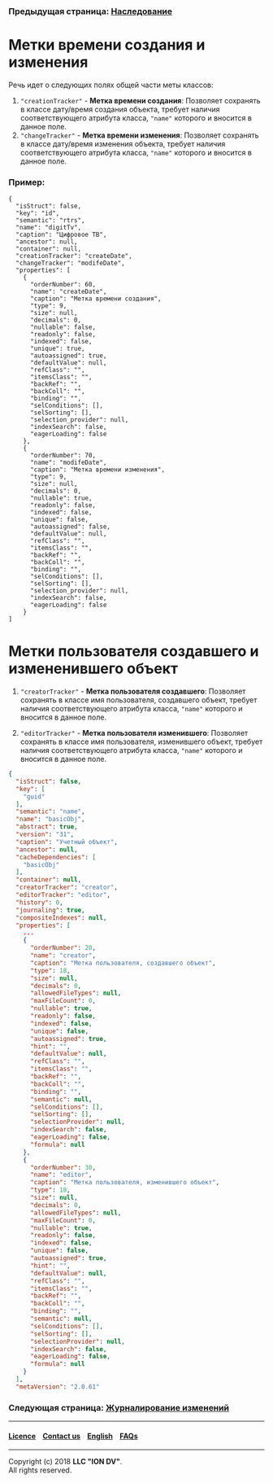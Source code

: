 ### Предыдущая страница: [Наследование](/docs/ru/2_system_description/metadata_structure/meta_class/ancestor.md)
# Метки времени создания и изменения

Речь идет о следующих полях общей части меты классов:

1. `"creationTracker"` - **Метка времени создания**:  Позволяет сохранять в классе дату/время создания объекта, требует наличия соответствующего атрибута класса, `"name"` которого и вносится в данное поле.
2. `"changeTracker"` - **Метка времени изменения**: Позволяет сохранять в классе дату/время изменения объекта, требует наличия соответствующего атрибута класса, `"name"` которого и вносится в данное поле.

### Пример:
```
{
  "isStruct": false,
  "key": "id",
  "semantic": "rtrs",
  "name": "digitTv",
  "caption": "Цифровое ТВ",
  "ancestor": null,
  "container": null,
  "creationTracker": "createDate",
  "changeTracker": "modifeDate",
  "properties": [
    {
      "orderNumber": 60,
      "name": "createDate",
      "caption": "Метка времени создания",
      "type": 9,
      "size": null,
      "decimals": 0,
      "nullable": false,
      "readonly": false,
      "indexed": false,
      "unique": true,
      "autoassigned": true,
      "defaultValue": null,
      "refClass": "",
      "itemsClass": "",
      "backRef": "",
      "backColl": "",
      "binding": "",
      "selConditions": [],
      "selSorting": [],
      "selection_provider": null,
      "indexSearch": false,
      "eagerLoading": false
    },
    {
      "orderNumber": 70,
      "name": "modifeDate",
      "caption": "Метка времени изменения",
      "type": 9,
      "size": null,
      "decimals": 0,
      "nullable": true,
      "readonly": false,
      "indexed": false,
      "unique": false,
      "autoassigned": false,
      "defaultValue": null,
      "refClass": "",
      "itemsClass": "",
      "backRef": "",
      "backColl": "",
      "binding": "",
      "selConditions": [],
      "selSorting": [],
      "selection_provider": null,
      "indexSearch": false,
      "eagerLoading": false
    }
]
```

# Метки пользователя создавшего и измененившего объект

1. `"creatorTracker"` - **Метка пользователя создавшего**:  Позволяет сохранять в классе имя пользователя, создавшего объект, требует наличия соответствующего атрибута класса, `"name"` которого и вносится в данное поле.

2. `"editorTracker"` - **Метка пользователя изменившего**: Позволяет сохранять в классе имя пользователя, изменившего объект, требует наличия соответствующего атрибута класса, `"name"` которого и вносится в данное поле.

```json
{
  "isStruct": false,
  "key": [
    "guid"
  ],
  "semantic": "name",
  "name": "basicObj",
  "abstract": true,
  "version": "31",
  "caption": "Учетный объект",
  "ancestor": null,
  "cacheDependencies": [
    "basicObj"
  ],
  "container": null,
  "creatorTracker": "creator",
  "editorTracker": "editor",
  "history": 0,
  "journaling": true,
  "compositeIndexes": null,
  "properties": [
    ...
    {
      "orderNumber": 20,
      "name": "creator",
      "caption": "Метка пользователя, создавшего объект",
      "type": 18,
      "size": null,
      "decimals": 0,
      "allowedFileTypes": null,
      "maxFileCount": 0,
      "nullable": true,
      "readonly": false,
      "indexed": false,
      "unique": false,
      "autoassigned": true,
      "hint": "",
      "defaultValue": null,
      "refClass": "",
      "itemsClass": "",
      "backRef": "",
      "backColl": "",
      "binding": "",
      "semantic": null,
      "selConditions": [],
      "selSorting": [],
      "selectionProvider": null,
      "indexSearch": false,
      "eagerLoading": false,
      "formula": null
    },
    {
      "orderNumber": 30,
      "name": "editor",
      "caption": "Метка пользователя, изменившего объект",
      "type": 18,
      "size": null,
      "decimals": 0,
      "allowedFileTypes": null,
      "maxFileCount": 0,
      "nullable": true,
      "readonly": false,
      "indexed": false,
      "unique": false,
      "autoassigned": true,
      "hint": "",
      "defaultValue": null,
      "refClass": "",
      "itemsClass": "",
      "backRef": "",
      "backColl": "",
      "binding": "",
      "semantic": null,
      "selConditions": [],
      "selSorting": [],
      "selectionProvider": null,
      "indexSearch": false,
      "eagerLoading": false,
      "formula": null
    }
  ],
  "metaVersion": "2.0.61"

```

### Следующая страница: [Журналирование изменений](/docs/ru/2_system_description/metadata_structure/meta_class/journaling.md) 
--------------------------------------------------------------------------  


 #### [Licence](/LICENCE.md) &ensp;  [Contact us](https://iondv.com) &ensp;  [English](/docs/en/2_system_description/metadata_structure/meta_class/time_user_tracker.md)   &ensp; [FAQs](/faqs.md)          



--------------------------------------------------------------------------  

Copyright (c) 2018 **LLC "ION DV"**.  
All rights reserved. 